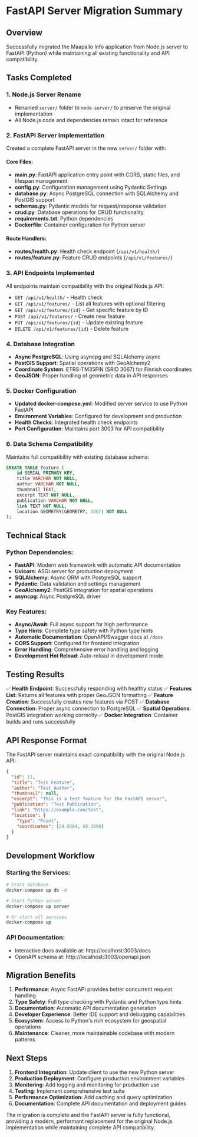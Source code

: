 # FastAPI Server Migration Summary

## Overview
Successfully migrated the Maapallo Info application from Node.js server to FastAPI (Python) while maintaining all existing functionality and API compatibility.

## Tasks Completed

### 1. Node.js Server Rename
- Renamed `server/` folder to `node-server/` to preserve the original implementation
- All Node.js code and dependencies remain intact for reference

### 2. FastAPI Server Implementation
Created a complete FastAPI server in the new `server/` folder with:

#### Core Files:
- **main.py**: FastAPI application entry point with CORS, static files, and lifespan management
- **config.py**: Configuration management using Pydantic Settings
- **database.py**: Async PostgreSQL connection with SQLAlchemy and PostGIS support
- **schemas.py**: Pydantic models for request/response validation
- **crud.py**: Database operations for CRUD functionality
- **requirements.txt**: Python dependencies
- **Dockerfile**: Container configuration for Python server

#### Route Handlers:
- **routes/health.py**: Health check endpoint (`/api/v1/health/`)
- **routes/feature.py**: Feature CRUD endpoints (`/api/v1/features/`)

### 3. API Endpoints Implemented
All endpoints maintain compatibility with the original Node.js API:

- `GET /api/v1/health/` - Health check
- `GET /api/v1/features/` - List all features with optional filtering
- `GET /api/v1/features/{id}` - Get specific feature by ID
- `POST /api/v1/features/` - Create new feature
- `PUT /api/v1/features/{id}` - Update existing feature
- `DELETE /api/v1/features/{id}` - Delete feature

### 4. Database Integration
- **Async PostgreSQL**: Using asyncpg and SQLAlchemy async
- **PostGIS Support**: Spatial operations with GeoAlchemy2
- **Coordinate System**: ETRS-TM35FIN (SRID 3067) for Finnish coordinates
- **GeoJSON**: Proper handling of geometric data in API responses

### 5. Docker Configuration
- **Updated docker-compose.yml**: Modified server service to use Python FastAPI
- **Environment Variables**: Configured for development and production
- **Health Checks**: Integrated health check endpoints
- **Port Configuration**: Maintains port 3003 for API compatibility

### 6. Data Schema Compatibility
Maintains full compatibility with existing database schema:
```sql
CREATE TABLE feature (
    id SERIAL PRIMARY KEY,
    title VARCHAR NOT NULL,
    author VARCHAR NOT NULL,
    thumbnail TEXT,
    excerpt TEXT NOT NULL,
    publication VARCHAR NOT NULL,
    link TEXT NOT NULL,
    location GEOMETRY(GEOMETRY, 3067) NOT NULL
);
```

## Technical Stack

### Python Dependencies:
- **FastAPI**: Modern web framework with automatic API documentation
- **Uvicorn**: ASGI server for production deployment
- **SQLAlchemy**: Async ORM with PostgreSQL support
- **Pydantic**: Data validation and settings management
- **GeoAlchemy2**: PostGIS integration for spatial operations
- **asyncpg**: Async PostgreSQL driver

### Key Features:
- **Async/Await**: Full async support for high performance
- **Type Hints**: Complete type safety with Python type hints
- **Automatic Documentation**: OpenAPI/Swagger docs at `/docs`
- **CORS Support**: Configured for frontend integration
- **Error Handling**: Comprehensive error handling and logging
- **Development Hot Reload**: Auto-reload in development mode

## Testing Results

✅ **Health Endpoint**: Successfully responding with healthy status
✅ **Features List**: Returns all features with proper GeoJSON formatting
✅ **Feature Creation**: Successfully creates new features via POST
✅ **Database Connection**: Proper async connection to PostgreSQL
✅ **Spatial Operations**: PostGIS integration working correctly
✅ **Docker Integration**: Container builds and runs successfully

## API Response Format
The FastAPI server maintains exact compatibility with the original Node.js API:

```json
{
  "id": 11,
  "title": "Test Feature",
  "author": "Test Author",
  "thumbnail": null,
  "excerpt": "This is a test feature for the FastAPI server",
  "publication": "Test Publication",
  "link": "https://example.com/test",
  "location": {
    "type": "Point",
    "coordinates": [24.9384, 60.1699]
  }
}
```

## Development Workflow

### Starting the Services:
```bash
# Start database
docker-compose up db -d

# Start Python server
docker-compose up server

# Or start all services
docker-compose up
```

### API Documentation:
- Interactive docs available at: http://localhost:3003/docs
- OpenAPI schema at: http://localhost:3003/openapi.json

## Migration Benefits

1. **Performance**: Async FastAPI provides better concurrent request handling
2. **Type Safety**: Full type checking with Pydantic and Python type hints
3. **Documentation**: Automatic API documentation generation
4. **Developer Experience**: Better IDE support and debugging capabilities
5. **Ecosystem**: Access to Python's rich ecosystem for geospatial operations
6. **Maintenance**: Cleaner, more maintainable codebase with modern patterns

## Next Steps

1. **Frontend Integration**: Update client to use the new Python server
2. **Production Deployment**: Configure production environment variables
3. **Monitoring**: Add logging and monitoring for production use
4. **Testing**: Implement comprehensive test suite
5. **Performance Optimization**: Add caching and query optimization
6. **Documentation**: Complete API documentation and deployment guides

The migration is complete and the FastAPI server is fully functional, providing a modern, performant replacement for the original Node.js implementation while maintaining complete API compatibility.
